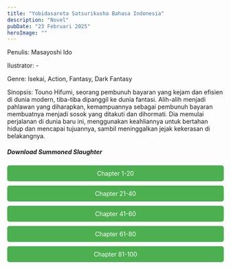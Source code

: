 ```yaml
---
title: "Yobidasareta Satsurikusha Bahasa Indonesia"
description: "Novel"
pubDate: "23 Februari 2025"
heroImage: ""
---
```


Penulis: Masayoshi Ido

Ilustrator: -

Genre: Isekai, Action, Fantasy, Dark Fantasy

Sinopsis: Touno Hifumi, seorang pembunuh bayaran yang kejam dan efisien di dunia modern, tiba-tiba dipanggil ke dunia fantasi. Alih-alih menjadi pahlawan yang diharapkan, kemampuannya sebagai pembunuh bayaran membuatnya menjadi sosok yang ditakuti dan dihormati. Dia memulai perjalanan di dunia baru ini, menggunakan keahliannya untuk bertahan hidup dan mencapai tujuannya, sambil meninggalkan jejak kekerasan di belakangnya.
<!DOCTYPE html>
<html>
<head>
  <style>
  .download-button {
      display: block;
      margin: 10px 0;
      padding: 10px 20px;
      background-color: #4CAF50;
      color: white;
      text-align: center;
      text-decoration: none;
      border: none;
      border-radius: 5px;
    }
  </style>
</head>
<body>

  <h5>Download Summoned Slaughter</h5>

  <a href="https://gawr-index.floral.workers.dev/0:/LN%20&%20WN/LN%20&%20WN%20Jepang%20P1/Summoned%20slaughter/Summoned_Slaughter_Chapter1-20~LuiNovel~.pdf" class="download-button" download>Chapter 1-20</a>
  <a href="https://gawr-index.floral.workers.dev/0:/LN%20&%20WN/LN%20&%20WN%20Jepang%20P1/Summoned%20slaughter/Summoned_Slaughter_Chapter21-40~LuiNovel~.pdf" class="download-button" download>Chapter 21-40</a>
  <a href="https://gawr-index.floral.workers.dev/0:/LN%20&%20WN/LN%20&%20WN%20Jepang%20P1/Summoned%20slaughter/Summoned_Slaughter_Chapter41-60~LuiNovel~.pdf" class="download-button" download>Chapter 41-60</a>
  <a href="https://gawr-index.floral.workers.dev/0:/LN%20&%20WN/LN%20&%20WN%20Jepang%20P1/Summoned%20slaughter/Summoned_Slaughter_Chapter61-80~LuiNovel~.pdf" class="download-button" download>Chapter 61-80</a>
  <a href="https://gawr-index.floral.workers.dev/0:/LN%20&%20WN/LN%20&%20WN%20Jepang%20P1/Summoned%20slaughter/Summoned_Slaughter_Chapter81-100~LuiNovel~.pdf" class="download-button" download>Chapter 81-100</a>

</body>
</html>


